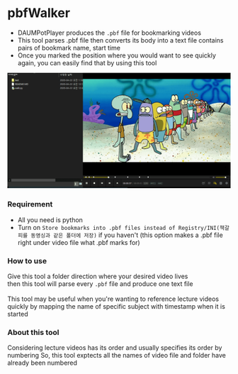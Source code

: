 # pbfWalker
- DAUMPotPlayer produces the `.pbf` file for bookmarking videos
- This tool parses .pbf file then converts its body into a text file contains pairs of bookmark name, start time
- Once you marked the position where you would want to see quickly again, you can easily find that by using this tool
<img src="https://raw.githubusercontent.com/Sessho-maru/pbfWalker/master/test/01.example.gif" />

### Requirement
- All you need is python
- Turn on `Store bookmarks into .pbf files instead of Registry/INI(책갈피를 동영싱과 같은 폴더에 저장)` if you haven't (this option makes a .pbf file right under video file what .pbf marks for)
### How to use
Give this tool a folder direction where your desired video lives</br>
then this tool will parse every `.pbf` file and produce one text file</br></br>
This tool may be useful when you're wanting to reference lecture videos quickly by mapping the name of specific subject with timestamp when it is started</br>

### About this tool
Considering lecture videos has its order and usually specifies its order by numbering
So, this tool exptects all the names of video file and folder have already been numbered
